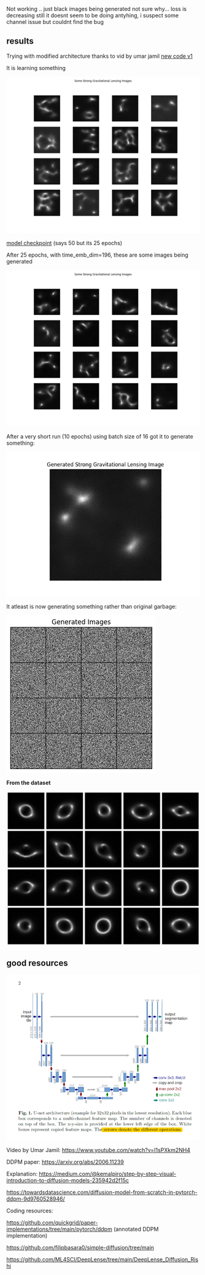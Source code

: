Not working .. just black images being generated not sure why...
loss is decreasing still it doesnt seem to be doing antyhing, i suspect some channel issue but couldnt find the bug

## results

Trying with modified architecture thanks to vid by umar jamil [new code v1](2code.py)

It is learning something

![16x images samples on older new code with t=128 and 25 epochs](images/2code_25_t128_many_Figure_1.png)

[model checkpoint](model_checkpoints/old_diffusion_model_t128_epoch50.pth) (says 50 but its 25 epochs)

After 25 epochs, with time_emb_dim=196, these are some images being generated

![16x Sample images](images/2code_25_epoch_run_Figure_many.png)

After a very short run (10 epochs) using batch size of 16 got it to generate something:

![sample generated image](images/2code_10_epoch_run_Figure_1.png)

It atleast is now generating something rather than original garbage:

![noisy old random images](images/old_model_not_working_images.png)


**From the dataset**

![samples from the dataset](images/dataset-samples.png)


## good resources


![UNet architecture](images/unet_arch.png)

Video by Umar Jamil: https://www.youtube.com/watch?v=I1sPXkm2NH4

DDPM paper: https://arxiv.org/abs/2006.11239

Explanation: https://medium.com/@kemalpiro/step-by-step-visual-introduction-to-diffusion-models-235942d2f15c

https://towardsdatascience.com/diffusion-model-from-scratch-in-pytorch-ddpm-9d9760528946/

Coding resources:

https://github.com/quickgrid/paper-implementations/tree/main/pytorch/ddpm (annotated DDPM implementation)

https://github.com/filipbasara0/simple-diffusion/tree/main

https://github.com/ML4SCI/DeepLense/tree/main/DeepLense_Diffusion_Rishi

